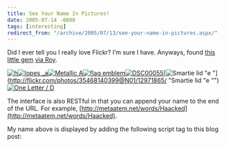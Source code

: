 ```yaml
---
title: See Your Name In Pictures!
date: 2005-07-14 -0800
tags: [interesting]
redirect_from: "/archive/2005/07/13/see-your-name-in-pictures.aspx/"
---
```


Did I ever tell you I really love Flickr? I’m sure I have. Anyways,
found [this little gem](http://metaatem.net/words/) [via
Roy](http://weblogs.asp.net/rosherove/archive/2005/07/14/419320.aspx).

[![h](https://haacked.com/images/Letters/3881302_2bf3954831_s.jpg)](http://flickr.com/photos/87097460@N00/3881302/ "h")[![lopes _a](https://haacked.com/images/Letters/18946895_bb8c7d95b8_s.jpg)](http://flickr.com/photos/14666563@N00/18946895/ "lopes_a")[![Metallic
A](https://haacked.com/images/Letters/3479059_619d8adb8b_s.jpg)](http://flickr.com/photos/11105112@N00/3479059/ "Metallic A")[![flag
emblem](https://haacked.com/images/Letters/6338175_63ba5cba59_s.jpg)](http://flickr.com/photos/49968232@N00/6338175/ "flag emblem")[![DSC00055](https://haacked.com/images/Letters/7292722_b5d912ef69_s.jpg)](http://flickr.com/photos/49503066292@N01/7292722/ "DSC00055")[![Smartie
lid
  "e  "](https://haacked.com/images/Letters/12971865_c1ac56da13_s.jpg)](http://flickr.com/photos/35468140399@N01/12971865/ "Smartie lid  "e "")[![One
Letter /
D](https://haacked.com/images/Letters/20417089_3cc4b24cef_s.jpg)](http://flickr.com/photos/75331177@N00/20417089/ "One Letter / D")

The interface is also RESTful in that you can append your name to the
end of the URL. For example,
[http://metaatem.net/words/Haacked](http://metaatem.net/words/Haacked).

My name above is displayed by adding the following script tag to this
blog post:

>  <script type="text/javascript"
> src="http://metaatem.net/spell.php?picsize=s&string=Haacked" > </script >

